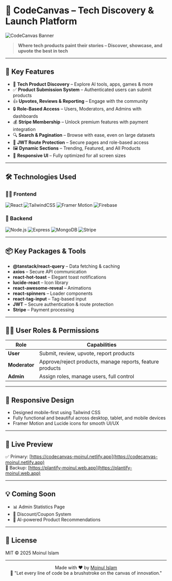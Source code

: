 # 🎨 CodeCanvas – Tech Discovery & Launch Platform

![CodeCanvas Banner](https://i.postimg.cc/x8PMtL11/Code-Canvas.png)

> **Where tech products paint their stories – Discover, showcase, and upvote the best in tech**

---

## 🌟 Key Features

- 🚀 **Tech Product Discovery** – Explore AI tools, apps, games & more
- ✅ **Product Submission System** – Authenticated users can submit products
- 👍 **Upvotes, Reviews & Reporting** – Engage with the community
- 🔒 **Role-Based Access** – Users, Moderators, and Admins with dashboards
- 💰 **Stripe Membership** – Unlock premium features with payment integration
- 🔍 **Search & Pagination** – Browse with ease, even on large datasets
- 🔐 **JWT Route Protection** – Secure pages and role-based access
- 🖼️ **Dynamic Sections** – Trending, Featured, and All Products
- 📱 **Responsive UI** – Fully optimized for all screen sizes

---

## 🛠️ Technologies Used

### 🧑‍💻 Frontend

![React](https://img.shields.io/badge/React_19-20232A?style=for-the-badge&logo=react&logoColor=61DAFB)
![TailwindCSS](https://img.shields.io/badge/Tailwind_CSS-06B6D4?style=for-the-badge&logo=tailwind-css&logoColor=white)
![Framer Motion](https://img.shields.io/badge/Framer_Motion-0055FF?style=for-the-badge&logo=framer&logoColor=white)
![Firebase](https://img.shields.io/badge/Firebase_Auth-FFCA28?style=for-the-badge&logo=firebase&logoColor=black)

### 🧪 Backend

![Node.js](https://img.shields.io/badge/Node.js-339933?style=for-the-badge&logo=nodedotjs&logoColor=white)
![Express](https://img.shields.io/badge/Express.js-000000?style=for-the-badge&logo=express&logoColor=white)
![MongoDB](https://img.shields.io/badge/MongoDB-4EA94B?style=for-the-badge&logo=mongodb&logoColor=white)
![Stripe](https://img.shields.io/badge/Stripe-008CDD?style=for-the-badge&logo=stripe&logoColor=white)

---

## 📦 Key Packages & Tools

- **@tanstack/react-query** – Data fetching & caching  
- **axios** – Secure API communication  
- **react-hot-toast** – Elegant toast notifications  
- **lucide-react** – Icon library  
- **react-awesome-reveal** – Animations  
- **react-spinners** – Loader components  
- **react-tag-input** – Tag-based input  
- **JWT** – Secure authentication & route protection  
- **Stripe** – Payment processing

---

## 🧑‍💼 User Roles & Permissions

| Role      | Capabilities                                                                 |
|-----------|------------------------------------------------------------------------------|
| **User**     | Submit, review, upvote, report products                                      |
| **Moderator**| Approve/reject products, manage reports, feature products                   |
| **Admin**     | Assign roles, manage users, full control                                    |

---

## 📱 Responsive Design

- Designed mobile-first using Tailwind CSS
- Fully functional and beautiful across desktop, tablet, and mobile devices
- Framer Motion and Lucide icons for smooth UI/UX

---

## 🔗 Live Preview

✅ Primary: [https://codecanvas-moinul.netlify.app](https://codecanvas-moinul.netlify.app)  
🔁 Backup: [https://plantify-moinul.web.app](https://plantify-moinul.web.app)

---

## 💡 Coming Soon

- 📊 Admin Statistics Page  
- 🧾 Discount/Coupon System  
- 🧠 AI-powered Product Recommendations  

---

## 📄 License

MIT © 2025 Moinul Islam

---

<p align="center">
  Made with ❤️ by <a href="https://github.com/Umair505" target="_blank">Moinul Islam</a><br/>
  🎨 "Let every line of code be a brushstroke on the canvas of innovation."
</p>
